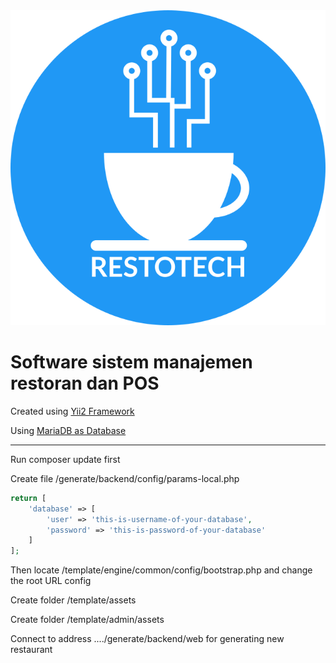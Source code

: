 <img src="restotech-logo.png">

<p><b><h1>Software sistem manajemen restoran dan POS</h1></b></p>

<p>Created using <a href="https://www.yiiframework.com/">Yii2 Framework</a></p>
<p>Using <a href="https://mariadb.org/">MariaDB as Database</a></p>

--------------------------------------------------------

Run composer update first

Create file /generate/backend/config/params-local.php
```php
return [
    'database' => [
        'user' => 'this-is-username-of-your-database',
        'password' => 'this-is-password-of-your-database'
    ]
];
```

Then locate /template/engine/common/config/bootstrap.php and change the root URL config

Create folder /template/assets

Create folder /template/admin/assets

Connect to address ..../generate/backend/web for generating new restaurant

